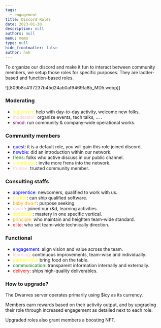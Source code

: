 ```yaml
---
tags: 
  - engagement
title: Discord Roles
date: 2023-01-30
description: null
authors: null
menu: memo
type: null
hide_frontmatter: false
author: hnh
---
```


To organize our discord and make it fun to interact between community members, we setup those roles for specific purposes. They are ladder-based and function-based roles.

![[809b8c41f7237b45d24ab0af9469fa8b_MD5.webp]]

### Moderating
* <span style='color:yellow'>supporter: </span>help with day-to-day activity, welcome new folks.
* <span style='color:pink'>moderator: </span>organize events, tech talks, ... .
* <span style='color:purple'>smod: </span>run community & company-wide operational works.

### Community members
* <span style='color:blue'>guest</span>: it is a default role, you will gain this role joined discord.
* <span style='color:blue'>newbie</span>: did an introduction within our network.
* <span style='color:green'>frens</span>: folks who active discuss in our public channel.
* <span style='color:yellow'>contributor</span>: invite more frens into the network.
* <span style='color:pink'>trustee: </span>trusted community member.

### Consulting staffs
* <span style='color:blue'>apprentice</span>: newcomers, qualified to work with us.
* <span style='color:yellow'>crafter</span>: can ship qualified software.
* <span style='color:orange'>baby dwarf</span>: purpose seeking
* <span style='color:pink'>dwarf</span>: joined our r&d, learning activities.
* <span style='color:yellow'>specialist</span>: mastery in one specific vertical.
* <span style='color:orange'>principle: </span>who maintain and heighten team-wide standard.
* <span style='color:red'>elite: </span>who set<span style='color:red'> </span>team-wide technically direction.

### Functional
* <span style='color:blue'>engagement: </span>align vision and value across the team.
* <span style='color:pink'>learning: </span>continuous improvements, team-wise and individually.
* <span style='color:yellow'>partnership: </span>bring food on the table.
* <span style='color:green'>communication: </span>transparent information internally and externally.
* <span style='color:red'>delivery: </span>ships high-quality deliverables.

### How to upgrade?
The Dwarves server operates primarily using $icy as its currency. 

Members earn rewards based on their activity output, and by upgrading their role through increased engagement as detailed next to each role. 

Upgraded roles also grant members a boosting NFT.
